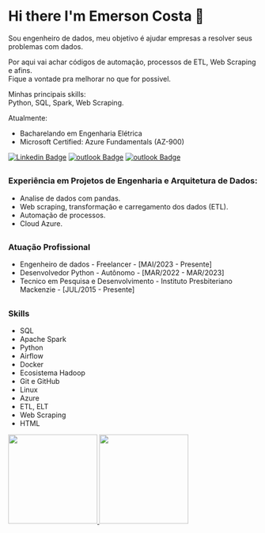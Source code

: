 # Hi there  I'm Emerson Costa 👋

Sou engenheiro de dados, meu objetivo é ajudar empresas a resolver seus problemas com dados.  

Por aqui vai achar códigos de automação, processos de ETL, Web Scraping e afins.  
Fique a vontade pra melhorar no que for possivel.  

Minhas principais skills:  
Python, SQL, Spark, Web Scraping.

Atualmente:
- Bacharelando em Engenharia Elétrica   
- Microsoft Certified: Azure Fundamentals (AZ-900) 

[![Linkedin Badge](https://img.shields.io/badge/LinkedIn-Emerson_Costa-blue?style=flat-square&logo=Linkedin&logoColor=white&link=https://www.linkedin.com/in/emersonmcostaa/)](https://www.linkedin.com/in/emersonmcostaa/)
[![outlook Badge](https://img.shields.io/badge/-emersonmonteiro.costa@gmail.com-c14438?style=flat-square&logo=Gmail&logoColor=white&link=mailto:emersonmonteiro.costa@gmail.com)](mailto:emersonmonteiro.costa@gmail.com) 
[![outlook Badge](https://img.shields.io/badge/WhatsApp-25D366?style=flat-square&logo=whatsapp&logoColor=white)](https://api.whatsapp.com/send/?phone=5585984203725&text&type=phone_number&app_absent=0)
##
### Experiência em Projetos de Engenharia e Arquitetura de Dados:
- Analise de dados com pandas.
- Web scraping, transformação e carregamento dos dados (ETL). 
- Automação de processos.
- Cloud Azure.
##
### Atuação Profissional
- Engenheiro de dados  - Freelancer - [MAI/2023 - Presente]
- Desenvolvedor Python - Autônomo - [MAR/2022 - MAR/2023]
- Tecnico em Pesquisa e Desenvolvimento  - Instituto Presbiteriano Mackenzie - [JUL/2015 - Presente]
 ##
 ### Skills  
 - SQL
 - Apache Spark
 - Python
 - Airflow
 - Docker
 - Ecosistema Hadoop
 - Git e GitHub
 - Linux
 - Azure
 - ETL, ELT
 - Web Scraping
 - HTML

<div>
<a href="https://github.com/emersonmcostaa">
 <img height="180em" src="https://github-readme-stats.vercel.app/api?username=emersonmcostaa&show_icons=true&theme=transparent&include_all_commits=true&count_private=true"/>
<img height="180em" src="https://github-readme-stats.vercel.app/api/top-langs/?username=emersonmcostaa&layout=compact&langs_count=7&theme=transparent"/>
 </div>
 
